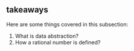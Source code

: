 ## takeaways

Here are some things covered in this subsection:

  1. What is data abstraction?
  2. How a rational number is defined?

